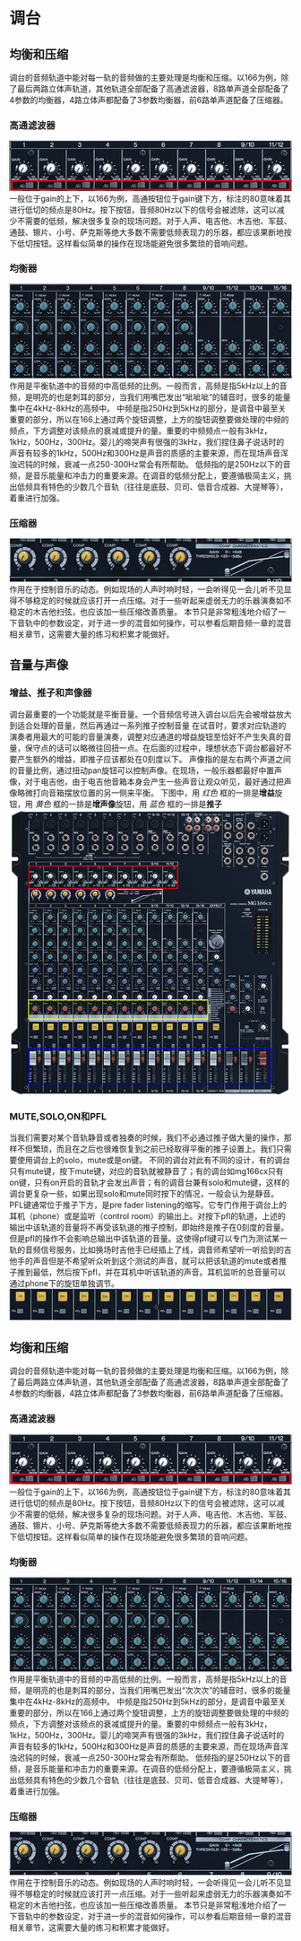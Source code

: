 # 调台

## 均衡和压缩

调台的音频轨道中能对每一轨的音频做的主要处理是均衡和压缩。以166为例，除了最后两路立体声轨道，其他轨道全部配备了高通滤波器，8路单声道全部配备了4参数的均衡器，4路立体声都配备了3参数均衡器，前6路单声道配备了压缩器。
### 高通滤波器
![](static/img/143_1.jpg)
一般位于gain的上下，以166为例，高通按钮位于gain键下方，标注的80意味着其进行低切的频点是80Hz。按下按钮，音频80Hz以下的信号会被滤除，这可以减少不需要的低频，解决很多复杂的现场问题。对于人声、电吉他、木吉他、军鼓、通鼓、镲片、小号、萨克斯等绝大多数不需要低频表现力的乐器，都应该果断地按下低切按钮。这样看似简单的操作在现场能避免很多繁琐的音响问题。

### 均衡器
![](static/img/143_2.jpg)
作用是平衡轨道中的音频的中高低频的比例。一般而言，高频是指5kHz以上的音频，是明亮的也是刺耳的部分，当我们用嘴巴发出“呲呲呲”的辅音时，很多的能量集中在4kHz-8kHz的高频中。
中频是指250Hz到5kHz的部分，是调音中最至关重要的部分，所以在166上通过两个旋钮调整，上方的旋钮调整要做处理的中频的频点，下方调整对该频点的衰减或提升的量。重要的中频频点一般有3kHz，1kHz，500Hz，300Hz。婴儿的啼哭声有很强的3kHz，我们捏住鼻子说话时的声音有较多的1kHz，500Hz和300Hz是声音的质感的主要来源，而在现场声音浑浊迟钝的时候，衰减一点250-300Hz常会有所帮助。
低频指的是250Hz以下的音频，是音乐能量和冲击力的重要来源。在调音的低频分配上，要遵循极简主义，挑出低频具有特色的少数几个音轨（往往是底鼓、贝司、低音合成器、大提琴等），着重进行加强。

### 压缩器
![](static/img/143_3.jpg)
作用在于控制音乐的动态。例如现场的人声时响时轻，一会听得见一会儿听不见显得不够稳定的时候就应该打开一点压缩。对于一些听起来虚弱无力的乐器演奏如不稳定的木吉他扫弦，也应该加一些压缩改善质量。
本节只是非常粗浅地介绍了一下音轨中的参数设定，对于进一步的混音如何操作，可以参看后期音频一章的混音相关章节，这需要大量的练习和积累才能做好。


## 音量与声像
### 增益、推子和声像器
调台最重要的一个功能就是平衡音量。一个音频信号进入调台以后先会被增益放大到适合处理的音量，然后再通过一系列推子控制音量
在试音时，要求对应轨道的演奏者用最大的可能的音量演奏，调整对应通道的增益旋钮至恰好不产生失真的音量，保守点的话可以略微往回扭一点。在后面的过程中，理想状态下调台都最好不要产生额外的增益，即推子应该都处在0刻度以下。
声像指的是左右两个声道之间的音量比例，通过扭动pan旋钮可以控制声像。在现场，一般乐器都最好中置声像，对于电吉他，由于电吉他音箱本身会产生一些声音让观众听见，最好通过把声像略微打向音箱摆放位置的另一侧来平衡。
下图中，用 _红色_ 框的一排是**增益**旋钮，用 _黄色_ 框的一排是**增声像**旋钮，用 _蓝色_ 框的一排是**推子**
![](static/img/142_1.jpg)

### MUTE,SOLO,ON和PFL
当我们需要对某个音轨静音或者独奏的时候，我们不必通过推子做大量的操作，那样不但繁琐，而且在之后也很难恢复到之前已经取得平衡的推子设置上。我们只需要使用调台上的solo，mute或是on键。
不同的调台对此有不同的设计，有的调台只有mute键，按下mute键，对应的音轨就被静音了；有的调台如mg166cx只有on键，只有on开启的音轨才会发出声音；有的调音台兼有solo和mute键，这样的调台更复杂一些，如果出现solo和mute同时按下的情况，一般会认为是静音。
PFL键通常位于推子下方，是pre fader listening的缩写。它专门作用于调台上的耳机（phone）或是监听（control room）的输出上。对按下pfl的轨道，上述的输出中该轨道的音量将不再受该轨道的推子控制，即始终是推子在0刻度的音量。但是pfl的操作不会影响总输出中该轨道的音量。这使得pfl键可以专门为测试某一轨的音频信号服务，比如换场时吉他手已经插上了线，调音师希望听一听拾到的吉他手的声音但是不希望听众听到这个测试的声音，就可以把该轨道的mute或者推子推到最低，然后按下pfl，并在耳机中听该轨道的声音。耳机监听的总音量可以通过phone下的旋钮单独调节。
![](static/img/142_2.jpg)




## 均衡和压缩
调台的音频轨道中能对每一轨的音频做的主要处理是均衡和压缩。以166为例，除了最后两路立体声轨道，其他轨道全部配备了高通滤波器，8路单声道全部配备了4参数的均衡器，4路立体声都配备了3参数均衡器，前6路单声道配备了压缩器。

### 高通滤波器
![](static/img/143_1.jpg)
一般位于gain的上下，以166为例，高通按钮位于gain键下方，标注的80意味着其进行低切的频点是80Hz。按下按钮，音频80Hz以下的信号会被滤除，这可以减少不需要的低频，解决很多复杂的现场问题。对于人声、电吉他、木吉他、军鼓、通鼓、镲片、小号、萨克斯等绝大多数不需要低频表现力的乐器，都应该果断地按下低切按钮。这样看似简单的操作在现场能避免很多繁琐的音响问题。

### 均衡器
![](static/img/143_2.jpg)
作用是平衡轨道中的音频的中高低频的比例。一般而言，高频是指5kHz以上的音频，是明亮的也是刺耳的部分，当我们用嘴巴发出“次次次”的辅音时，很多的能量集中在4kHz-8kHz的高频中。
中频是指250Hz到5kHz的部分，是调音中最至关重要的部分，所以在166上通过两个旋钮调整，上方的旋钮调整要做处理的中频的频点，下方调整对该频点的衰减或提升的量。重要的中频频点一般有3kHz，1kHz，500Hz，300Hz。婴儿的啼哭声有很强的3kHz，我们捏住鼻子说话时的声音有较多的1kHz，500Hz和300Hz是声音的质感的主要来源，而在现场声音浑浊迟钝的时候，衰减一点250-300Hz常会有所帮助。
低频指的是250Hz以下的音频，是音乐能量和冲击力的重要来源。在调音的低频分配上，要遵循极简主义，挑出低频具有特色的少数几个音轨（往往是底鼓、贝司、低音合成器、大提琴等），着重进行加强。

### 压缩器
![](static/img/143_3.jpg)
作用在于控制音乐的动态。例如现场的人声时响时轻，一会听得见一会儿听不见显得不够稳定的时候就应该打开一点压缩。对于一些听起来虚弱无力的乐器演奏如不稳定的木吉他扫弦，也应该加一些压缩改善质量。
本节只是非常粗浅地介绍了一下音轨中的参数设定，对于进一步的混音如何操作，可以参看后期音频一章的混音相关章节，这需要大量的练习和积累才能做好。
